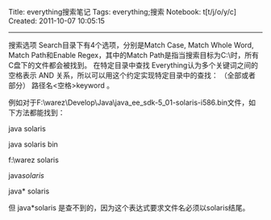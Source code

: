 Title: everything搜索笔记
Tags: everything;搜索
Notebook: t[t/j/o/y/c]
Created: 2011-10-07 10:05:15

------

搜索选项 
Search目录下有4个选项，分别是Match Case, Match Whole Word, Match Path和Enable Regex，其中的Match Path是指当搜索目标为C:\时，所有C盘下的文件都会被找到。
 在特定目录中查找 
Everything认为多个关键词之间的空格表示 AND 关系，所以可以用这个约定实现特定目录中的查找： （全部或者部分） 路径名<空格>keyword 。

例如对于F:\warez\Develop\Java\java_ee_sdk-5_01-solaris-i586.bin文件，如下方法都能找到：

 java solaris 

 java solaris bin 

 f:\warez solaris 

 java*solaris* 

 java* solaris 

但 java*solaris 是查不到的，因为这个表达式要求文件名必须以solaris结尾。